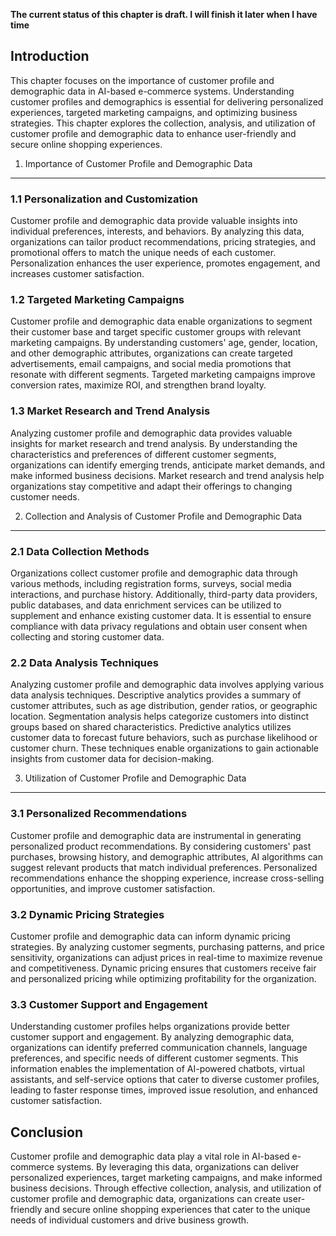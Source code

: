 **The current status of this chapter is draft. I will finish it later when I have time**

Introduction
------------

This chapter focuses on the importance of customer profile and demographic data in AI-based e-commerce systems. Understanding customer profiles and demographics is essential for delivering personalized experiences, targeted marketing campaigns, and optimizing business strategies. This chapter explores the collection, analysis, and utilization of customer profile and demographic data to enhance user-friendly and secure online shopping experiences.

1. Importance of Customer Profile and Demographic Data
------------------------------------------------------

### 1.1 Personalization and Customization

Customer profile and demographic data provide valuable insights into individual preferences, interests, and behaviors. By analyzing this data, organizations can tailor product recommendations, pricing strategies, and promotional offers to match the unique needs of each customer. Personalization enhances the user experience, promotes engagement, and increases customer satisfaction.

### 1.2 Targeted Marketing Campaigns

Customer profile and demographic data enable organizations to segment their customer base and target specific customer groups with relevant marketing campaigns. By understanding customers' age, gender, location, and other demographic attributes, organizations can create targeted advertisements, email campaigns, and social media promotions that resonate with different segments. Targeted marketing campaigns improve conversion rates, maximize ROI, and strengthen brand loyalty.

### 1.3 Market Research and Trend Analysis

Analyzing customer profile and demographic data provides valuable insights for market research and trend analysis. By understanding the characteristics and preferences of different customer segments, organizations can identify emerging trends, anticipate market demands, and make informed business decisions. Market research and trend analysis help organizations stay competitive and adapt their offerings to changing customer needs.

2. Collection and Analysis of Customer Profile and Demographic Data
-------------------------------------------------------------------

### 2.1 Data Collection Methods

Organizations collect customer profile and demographic data through various methods, including registration forms, surveys, social media interactions, and purchase history. Additionally, third-party data providers, public databases, and data enrichment services can be utilized to supplement and enhance existing customer data. It is essential to ensure compliance with data privacy regulations and obtain user consent when collecting and storing customer data.

### 2.2 Data Analysis Techniques

Analyzing customer profile and demographic data involves applying various data analysis techniques. Descriptive analytics provides a summary of customer attributes, such as age distribution, gender ratios, or geographic location. Segmentation analysis helps categorize customers into distinct groups based on shared characteristics. Predictive analytics utilizes customer data to forecast future behaviors, such as purchase likelihood or customer churn. These techniques enable organizations to gain actionable insights from customer data for decision-making.

3. Utilization of Customer Profile and Demographic Data
-------------------------------------------------------

### 3.1 Personalized Recommendations

Customer profile and demographic data are instrumental in generating personalized product recommendations. By considering customers' past purchases, browsing history, and demographic attributes, AI algorithms can suggest relevant products that match individual preferences. Personalized recommendations enhance the shopping experience, increase cross-selling opportunities, and improve customer satisfaction.

### 3.2 Dynamic Pricing Strategies

Customer profile and demographic data can inform dynamic pricing strategies. By analyzing customer segments, purchasing patterns, and price sensitivity, organizations can adjust prices in real-time to maximize revenue and competitiveness. Dynamic pricing ensures that customers receive fair and personalized pricing while optimizing profitability for the organization.

### 3.3 Customer Support and Engagement

Understanding customer profiles helps organizations provide better customer support and engagement. By analyzing demographic data, organizations can identify preferred communication channels, language preferences, and specific needs of different customer segments. This information enables the implementation of AI-powered chatbots, virtual assistants, and self-service options that cater to diverse customer profiles, leading to faster response times, improved issue resolution, and enhanced customer satisfaction.

Conclusion
----------

Customer profile and demographic data play a vital role in AI-based e-commerce systems. By leveraging this data, organizations can deliver personalized experiences, target marketing campaigns, and make informed business decisions. Through effective collection, analysis, and utilization of customer profile and demographic data, organizations can create user-friendly and secure online shopping experiences that cater to the unique needs of individual customers and drive business growth.
